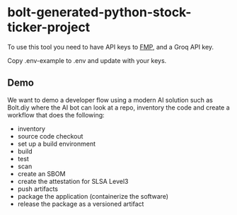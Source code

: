 # bolt-generated-python-stock-ticker-project
To use this tool you need to have API keys to [FMP](https://site.financialmodelingprep.com/), and a Groq API key.

Copy .env-example to .env and update with your keys.


## Demo 
We want to demo a developer flow using a modern AI solution such as Bolt.diy where the AI bot can look at a repo, inventory the code and create a workflow that does the following:
 - inventory
 - source code checkout
 - set up a build environment
 - build
 - test
 - scan
 - create an SBOM
 - create the attestation for SLSA Level3
 - push artifacts
 - package the application (containerize the software)
 - release the package as a versioned artifact